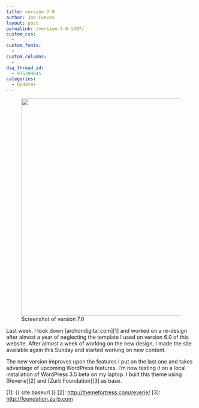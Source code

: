 ```yaml
---
title: version 7.0
author: Jon Cuevas
layout: post
permalink: /version-7-0-1497/
custom_css:
  - 
custom_fonts:
  - 
custom_columns:
  - 
dsq_thread_id:
  - 935209845
categories:
  - Updates
---
```

<figure class="figure alignnone"><img class=" " title="Screen Shot 2012-11-20 at 4.53.34 AM" alt="" src="{{ site.baseurl }}/assets/images/legacy/v5/Screen-Shot-2012-11-20-at-4.53.34-AM-1024x578.png" width="1024" height="578" /><figcaption>Screenshot of version 7.0</figcaption></figure> 
Last week, I took down [archondigital.com][1] and worked on a re-design after almost a year of neglecting the template I used on version 6.0 of this website. After almost a week of working on the new design, I made the site available again this Sunday and started working on new content.

The new version improves upon the features I put on the last one and takes advantage of upcoming WordPress features. I&#8217;m now testing it on a local installation of WordPress 3.5 beta on my laptop. I built this theme using [Reverie][2] and [Zurb Foundation][3] as base.

 [1]: {{ site.baseurl }}
 [2]: http://themefortress.com/reverie/
 [3]: http://foundation.zurb.com